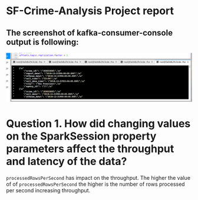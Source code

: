 # SF-Crime-Analysis Project report

## The screenshot of kafka-consumer-console output is following:

![kafka-consumer-console Output Screentshot](https://github.com/johirbuet/SF-Crime-Analysis/blob/master/consumerconsolescreentshot.png "kafka-consumer-console Output")



# Question 1. How did changing values on the SparkSession property parameters affect the throughput and latency of the data?

`processedRowsPerSecond` has impact on the throughput. The higher the value of of `processedRowsPerSecond` the higher is the number of rows processed per second increasing throughput. 

